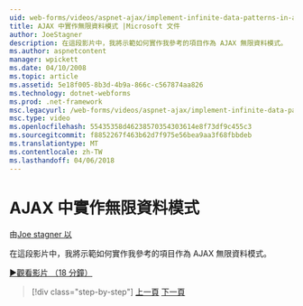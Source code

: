 ```yaml
---
uid: web-forms/videos/aspnet-ajax/implement-infinite-data-patterns-in-ajax
title: AJAX 中實作無限資料模式 |Microsoft 文件
author: JoeStagner
description: 在這段影片中，我將示範如何實作我參考的項目作為 AJAX 無限資料模式。
ms.author: aspnetcontent
manager: wpickett
ms.date: 04/10/2008
ms.topic: article
ms.assetid: 5e18f005-8b3d-4b9a-866c-c567874aa826
ms.technology: dotnet-webforms
ms.prod: .net-framework
msc.legacyurl: /web-forms/videos/aspnet-ajax/implement-infinite-data-patterns-in-ajax
msc.type: video
ms.openlocfilehash: 55435358d46238570354303614e8f73df9c455c3
ms.sourcegitcommit: f8852267f463b62d7f975e56bea9aa3f68fbbdeb
ms.translationtype: MT
ms.contentlocale: zh-TW
ms.lasthandoff: 04/06/2018
---
```

<a name="implement-infinite-data-patterns-in-ajax"></a>AJAX 中實作無限資料模式
====================
由[Joe stagner 以](https://github.com/JoeStagner)

在這段影片中，我將示範如何實作我參考的項目作為 AJAX 無限資料模式。

[&#9654;觀看影片 （18 分鐘）](https://channel9.msdn.com/Blogs/ASP-NET-Site-Videos/implement-infinite-data-patterns-in-ajax)

> [!div class="step-by-step"]
> [上一頁](use-aspnet-ajax-cascading-drop-down-control-to-access-a-database.md)
> [下一頁](basic-aspnet-authentication-in-an-ajax-enabled-application.md)
